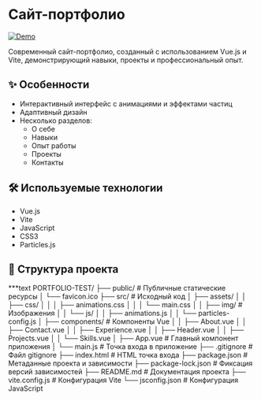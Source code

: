 # Сайт-портфолио

[![Demo](https://img.shields.io/badge/demo-live-green.svg)](https://dev-zagrebin.ru)

Современный сайт-портфолио, созданный с использованием Vue.js и Vite, демонстрирующий навыки, проекты и профессиональный опыт.

## ✨ Особенности

- Интерактивный интерфейс с анимациями и эффектами частиц
- Адаптивный дизайн
- Несколько разделов:
  - О себе
  - Навыки
  - Опыт работы
  - Проекты
  - Контакты

## 🛠️ Используемые технологии

- Vue.js
- Vite
- JavaScript
- CSS3
- Particles.js

## 📁 Структура проекта

***text
PORTFOLIO-TEST/
├── public/               # Публичные статические ресурсы
│   └── favicon.ico
├── src/                  # Исходный код
│   ├── assets/
│   │   ├── css/
│   │   │   ├── animations.css
│   │   │   └── main.css
│   │   ├── img/          # Изображения
│   │   └── js/
│   │       ├── animations.js
│   │       └── particles-config.js
│   ├── components/       # Компоненты Vue
│   │   ├── About.vue
│   │   ├── Contact.vue
│   │   ├── Experience.vue
│   │   ├── Header.vue
│   │   ├── Projects.vue
│   │   └── Skills.vue
│   ├── App.vue           # Главный компонент приложения
│   └── main.js           # Точка входа в приложение
├── .gitignore            # Файл gitignore
├── index.html            # HTML точка входа
├── package.json          # Метаданные проекта и зависимости
├── package-lock.json     # Фиксация версий зависимостей
├── README.md             # Документация проекта
├── vite.config.js        # Конфигурация Vite
└── jsconfig.json         # Конфигурация JavaScript
